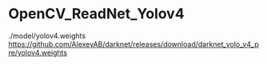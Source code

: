 # OpenCV_ReadNet_Yolov4

./model/yolov4.weights
https://github.com/AlexeyAB/darknet/releases/download/darknet_yolo_v4_pre/yolov4.weights

